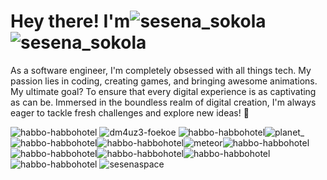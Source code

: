 # Hey there! I'm<img src="https://github.com/Sesenaa/Sesenaa/blob/main/assets/sesenatxt.svg" alt="sesena_sokola" style="margin-bottom: -10px !important;"> ![sesena_sokola](https://github.com/Sesenaa/Sesenaa/assets/108346754/7bca8ca4-be73-41a8-8220-9ad514da04c0)

As a software engineer, I'm completely obsessed with all things tech. My passion lies in coding, creating games, and bringing awesome animations. My ultimate goal? To ensure that every digital experience is as captivating as can be. Immersed in the boundless realm of digital creation, I'm always eager to tackle fresh challenges and explore new ideas! 🍫

![habbo-habbohotel](https://github.com/Sesenaa/Sesenaa/assets/108346754/671f14bb-3e94-4b0f-aa4d-4c571efd7bfb) ![dm4uz3-foekoe](https://github.com/Sesenaa/Sesenaa/assets/108346754/ee291aa8-28c3-4dfe-a508-a77e24c6917f) ![habbo-habbohotel](https://github.com/Sesenaa/Sesenaa/assets/108346754/671f14bb-3e94-4b0f-aa4d-4c571efd7bfb)![planet_](https://github.com/Sesenaa/Sesenaa/assets/108346754/a7e1d7ed-3140-4779-ac49-4fd75bd6fe02)![habbo-habbohotel](https://github.com/Sesenaa/Sesenaa/assets/108346754/671f14bb-3e94-4b0f-aa4d-4c571efd7bfb)![habbo-habbohotel](https://github.com/Sesenaa/Sesenaa/assets/108346754/671f14bb-3e94-4b0f-aa4d-4c571efd7bfb)![meteor](https://github.com/Sesenaa/Sesenaa/assets/108346754/cc0536cb-14de-41d9-be85-3d0428672cc4)![habbo-habbohotel](https://github.com/Sesenaa/Sesenaa/assets/108346754/671f14bb-3e94-4b0f-aa4d-4c571efd7bfb)![habbo-habbohotel](https://github.com/Sesenaa/Sesenaa/assets/108346754/671f14bb-3e94-4b0f-aa4d-4c571efd7bfb)![habbo-habbohotel](https://github.com/Sesenaa/Sesenaa/assets/108346754/671f14bb-3e94-4b0f-aa4d-4c571efd7bfb)![habbo-habbohotel](https://github.com/Sesenaa/Sesenaa/assets/108346754/671f14bb-3e94-4b0f-aa4d-4c571efd7bfb)![habbo-habbohotel](https://github.com/Sesenaa/Sesenaa/assets/108346754/671f14bb-3e94-4b0f-aa4d-4c571efd7bfb) ![sesenaspace](https://github.com/Sesenaa/Sesenaa/assets/108346754/2cf0e9d7-9064-43cd-8010-dcc62d86246f)

